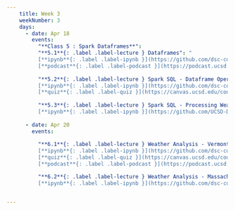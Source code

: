 ```yaml
---
    title: Week 3 
    weekNumber: 3
    days:
      - date: Apr 18
        events:
          "**Class 5 : Spark Dataframes**":
          "**5.1**{: .label .label-lecture } Dataframes": " 
          [**ipynb**{: .label .label-ipynb }](https://github.com/dsc-courses/bigdata-2023-sp-notebooks/blob/master/notebooks/Section1-Basics/2.SparkSQL/1.SparkSQL.ipynb)
          [**podcast**{: .label .label-podcast }](https://podcast.ucsd.edu/watch/sp23/cse255_a00/5)"
          
          "**5.2**{: .label .label-lecture } Spark SQL - Dataframe Operations": "
          [**ipynb**{: .label .label-ipynb }](https://github.com/dsc-courses/bigdata-2023-sp-notebooks/blob/master/notebooks/Section1-Basics/2.SparkSQL/3.SparkSQLDataFrameOperations.ipynb)
          [**quiz**{: .label .label-quiz }](https://canvas.ucsd.edu/courses/45123/quizzes/135419)"
          
          "**5.3**{: .label .label-lecture } Spark SQL - Processing Weather Files": "
          [**ipynb**{: .label .label-ipynb }](https://github.com/UCSD-Data-Science/Public-CSE255-2022/blob/master/notebooks/Section1-Basics/2.SparkSQL/2.Processing%20Weather%20Files.ipynb)"
          
      - date: Apr 20 
        events:
         
          "**6.1**{: .label .label-lecture } Weather Analysis - Vermont": "
          [**ipynb**{: .label .label-ipynb }](https://github.com/dsc-courses/bigdata-2023-sp-notebooks/blob/master/notebooks/Section2-PCA/PCA/1.%20Weather%20Analysis%20-%20Initial%20Visualisation-VT.ipynb)
          [**quiz**{: .label .label-quiz }](https://canvas.ucsd.edu/courses/45123/quizzes/135420)
          [**podcast**{: .label .label-podcast }](https://podcast.ucsd.edu/watch/sp23/cse255_a00/6)"

          "**6.2**{: .label .label-lecture } Weather Analysis - Massachusetts": "
          [**ipynb**{: .label .label-ipynb }](https://github.com/dsc-courses/bigdata-2023-sp-notebooks/blob/master/notebooks/Section2-PCA/PCA/2%20Weather%20Analysis%20-%20Initial%20Visualisation%20-%20MA.ipynb)"


---
```

